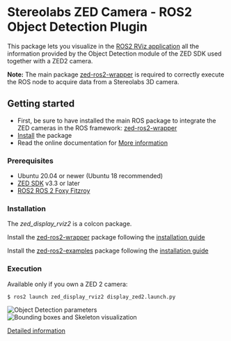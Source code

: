 # Stereolabs ZED Camera - ROS2 Object Detection Plugin

This package lets you visualize in the [ROS2 RViz application](https://github.com/ros2/rviz/tree/foxy) all the
information provided by the Object Detection module of the ZED SDK used together with a ZED2 camera.

**Note:** The main package [zed-ros2-wrapper](https://github.com/stereolabs/zed-ros2-wrapper)
is required to correctly execute the ROS node to acquire data from a Stereolabs 3D camera.

## Getting started

   - First, be sure to have installed the main ROS package to integrate the ZED cameras in the ROS framework: [zed-ros2-wrapper](https://github.com/stereolabs/zed-ros2-wrapper/#build-the-package)
   - [Install](#Installation) the package
   - Read the online documentation for [More information](https://www.stereolabs.com/docs/ros2/)

### Prerequisites

   - Ubuntu 20.04 or newer (Ubuntu 18 recommended)
   - [ZED SDK](https://www.stereolabs.com/developers/release/latest/) v3.3 or later
   - [ROS2 ROS 2 Foxy Fitzroy](https://docs.ros.org/en/foxy/Installation/Linux-Install-Debians.html)

### Installation

The *zed_display_rviz2* is a colcon package. 

Install the [zed-ros2-wrapper](https://www.stereolabs.com/documentation/guides/using-zed-with-ros/introduction.html) package
following the [installation guide](https://github.com/stereolabs/zed-ros2-wrapper#build-the-package)

Install the [zed-ros2-examples](https://github.com/stereolabs/zed-ros2-examples) package following the [installation guide](https://github.com/stereolabs/zed-ros2-examples#build-the-package)

### Execution

Available only if you own a ZED 2 camera:

    $ ros2 launch zed_display_rviz2 display_zed2.launch.py

![Object Detection parameters](images/rviz2_od_params.jpg)
![Bounding boxes and Skeleton visualization](images/ZEDM-Rviz.jpg)

[Detailed information](https://www.stereolabs.com/docs/ros2/object-detection/)
